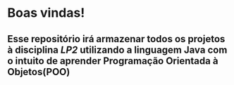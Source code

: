 # Boas vindas!
## Esse repositório irá armazenar todos os projetos à disciplina <em>LP2</em> utilizando a linguagem <strong>Java</strong> com o intuito de aprender **Programação Orientada à Objetos**(POO)

